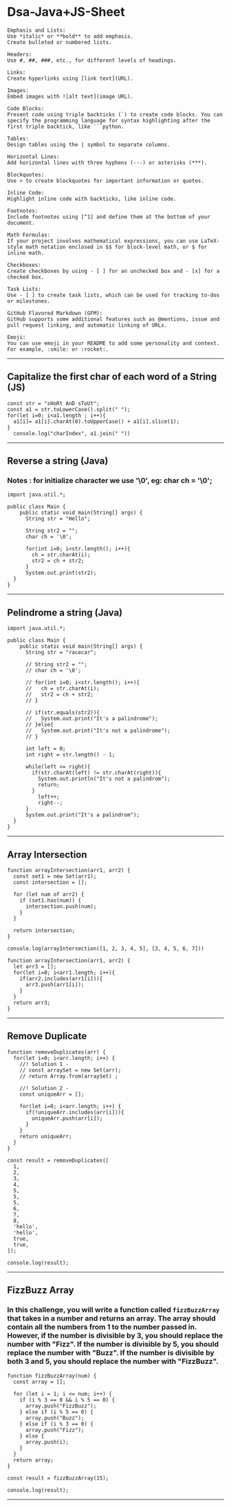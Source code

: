 
# Dsa-Java+JS-Sheet
```
Emphasis and Lists:
Use *italic* or **bold** to add emphasis.
Create bulleted or numbered lists.

Headers:
Use #, ##, ###, etc., for different levels of headings.

Links:
Create hyperlinks using [link text](URL).

Images:
Embed images with ![alt text](image URL).

Code Blocks:
Present code using triple backticks (`) to create code blocks. You can specify the programming language for syntax highlighting after the first triple backtick, like ```python.

Tables:
Design tables using the | symbol to separate columns.

Horizontal Lines:
Add horizontal lines with three hyphens (---) or asterisks (***).

Blockquotes:
Use > to create blockquotes for important information or quotes.

Inline Code:
Highlight inline code with backticks, like inline code.

Footnotes:
Include footnotes using [^1] and define them at the bottom of your document.

Math Formulas:
If your project involves mathematical expressions, you can use LaTeX-style math notation enclosed in $$ for block-level math, or $ for inline math.

Checkboxes:
Create checkboxes by using - [ ] for an unchecked box and - [x] for a checked box.

Task Lists:
Use - [ ] to create task lists, which can be used for tracking to-dos or milestones.

GitHub Flavored Markdown (GFM):
GitHub supports some additional features such as @mentions, issue and pull request linking, and automatic linking of URLs.

Emoji:
You can use emoji in your README to add some personality and context. For example, :smile: or :rocket:.

```
---
## Capitalize the first char of each word of a String (JS)
```
const str = "sHoRt AnD sToUt";
const a1 = str.toLowerCase().split(" ");
for(let i=0; i<a1.length ; i++){
  a1[i]= a1[i].charAt(0).toUpperCase() + a1[i].slice(1);
}
  console.log("charIndex", a1.join(" "))
```

---
## Reverse a string (Java)

### Notes : for initialize character we use '\0', eg:  char ch = '\0';

```
import java.util.*;

public class Main {
    public static void main(String[] args) {
      String str = "Hello";
      
      String str2 = "";
      char ch = '\0';
      
      for(int i=0; i<str.length(); i++){
        ch = str.charAt(i);
        str2 = ch + str2;
      }
      System.out.print(str2);
  }
}
```
---

## Pelindrome a string (Java)
```
import java.util.*;

public class Main {
    public static void main(String[] args) {
      String str = "racecar";
      
      // String str2 = "";
      // char ch = '\0';
      
      // for(int i=0; i<str.length(); i++){
      //   ch = str.charAt(i);
      //   str2 = ch + str2;
      // }
      
      // if(str.equals(str2)){
      //   System.out.print("It's a palindrome");
      // }else{
      //   System.out.print("It's not a palindrome");
      // }
      
      int left = 0;
      int right = str.length() - 1;
      
      while(left <= right){
        if(str.charAt(left) != str.charAt(right)){
          System.out.println("It's not a palindrom");
          return;
        }
          left++;
          right--;
      }
      System.out.print("It's a palindrom");
  }
}
```


---
## Array Intersection
```
function arrayIntersection(arr1, arr2) {
  const set1 = new Set(arr1);
  const intersection = [];

  for (let num of arr2) {
    if (set1.has(num)) {
      intersection.push(num);
    }
  }

  return intersection;
}

console.log(arrayIntersection([1, 2, 3, 4, 5], [3, 4, 5, 6, 7]))
```
```
function arrayIntersection(arr1, arr2) {
  let arr3 = [];
  for(let i=0; i<arr1.length; i++){
    if(arr2.includes(arr1[i])){
      arr3.push(arr1[i]);
    }
  }
  return arr3;
}
```

---
## Remove Duplicate
```
function removeDuplicates(arr) {
  for(let i=0; i<arr.length; i++) {
    //! Solution 1 -
    // const arraySet = new Set(arr);
    // return Array.from(arraySet) ;

    //! Solution 2 -
    const uniqueArr = [];

    for(let i=0; i<arr.length; i++) {
      if(!uniqueArr.includes(arr[i])){
        uniqueArr.push(arr[i]);
      }
    }
    return uniqueArr;
  }
}

const result = removeDuplicates([
  1,
  2,
  3,
  4,
  5,
  5,
  5,
  6,
  7,
  8,
  'hello',
  'hello',
  true,
  true,
]);

console.log(result);
```

---
## FizzBuzz Array

### In this challenge, you will write a function called `fizzBuzzArray` that takes in a number and returns an array. The array should contain all the numbers from 1 to the number passed in. However, if the number is divisible by 3, you should replace the number with "Fizz". If the number is divisible by 5, you should replace the number with "Buzz". If the number is divisible by both 3 and 5, you should replace the number with "FizzBuzz".

```
function fizzBuzzArray(num) {
  const array = [];

  for (let i = 1; i <= num; i++) {
    if (i % 3 == 0 && i % 5 == 0) {
      array.push("FizzBuzz");
    } else if (i % 5 == 0) {
      array.push("Buzz");
    } else if (i % 3 == 0) {
      array.push("Fizz");
    } else {
      array.push(i);
    }
  }
  return array;
}

const result = fizzBuzzArray(15);

console.log(result);

```
---
